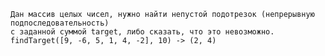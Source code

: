     Дан массив целых чисел, нужно найти непустой подотрезок (непрерывную подпоследовательность)
    с заданной суммой target, либо сказать, что это невозможно.
    findTarget([9, -6, 5, 1, 4, -2], 10) -> (2, 4)
